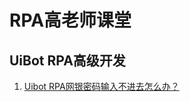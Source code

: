 # RPA高老师课堂
## UiBot RPA高级开发
1. [Uibot RPA网银密码输入不进去怎么办？](https://www.bilibili.com/video/BV1yGiweFEXM/?spm_id_from=333.999.0.0&vd_source=389d3ffe98d59041fef14ddc6a0918dc)